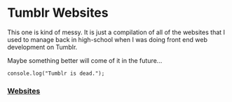 # Tumblr Websites

This one is kind of messy.  It is just a compilation of all of the websites that I used to manage back in high-school when I was doing front end web development on Tumblr.

Maybe something better will come of it in the future...

```
console.log("Tumblr is dead.");
```

### [Websites](https://github.com/Vaporjawn/websites)
